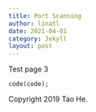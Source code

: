```yaml
---
title: Port Scanning
author: linatl
date: 2021-04-01
category: Jekyll
layout: post
---
```


Test page 3
```
code(code);

```

Copyright 2019 Tao He.
